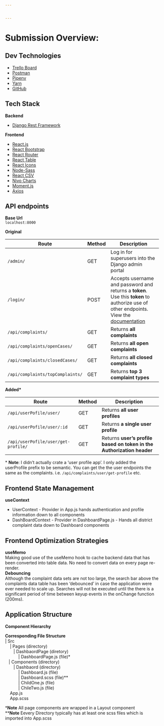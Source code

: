 ```yaml
---


---
```


<h1 id="submission-overview">Submission Overview:</h1>
<h2 id="dev-technologies">Dev Technologies</h2>
<ul>
<li><a href="https://trello.com/invite/b/kopcvyMk/9616e91ac8690334b97cdd2284152f06/nycc-code-challenge">Trello Board</a></li>
<li><a href="https://documenter.getpostman.com/view/6222631/TWDZJc9J#intro">Postman</a></li>
<li><a href="https://pipenv.pypa.io/en/latest/">Pipenv</a></li>
<li><a href="https://classic.yarnpkg.com/en/">Yarn</a></li>
<li><a href="https://github.com/">GitHub</a></li>
</ul>
<h2 id="tech-stack">Tech Stack</h2>
<p><strong>Backend</strong></p>
<ul>
<li><a href="https://www.django-rest-framework.org/">Django Rest Framework</a></li>
</ul>
<p><strong>Frontend</strong></p>
<ul>
<li><a href="https://reactjs.org/">React.js</a></li>
<li><a href="https://react-bootstrap.github.io/">React Bootstrap</a></li>
<li><a href="https://reactrouter.com/web/guides/quick-start">React Router</a></li>
<li><a href="https://react-table.tanstack.com/">React Table</a></li>
<li><a href="https://react-icons.github.io/react-icons/">React Icons</a></li>
<li><a href="https://www.npmjs.com/package/node-sass">Node-Sass</a></li>
<li><a href="https://www.npmjs.com/package/react-csv">React CSV</a></li>
<li><a href="https://nivo.rocks/">Nivo Charts</a></li>
<li><a href="https://momentjs.com/">Moment.js</a></li>
<li><a href="https://www.npmjs.com/package/axios">Axios</a></li>
</ul>
<h2 id="api-endpoints">API endpoints</h2>
<p><strong>Base Url</strong><br>
<code>localhost:8000</code></p>
<p><strong>Original</strong></p>

<table>
<thead>
<tr>
<th>Route</th>
<th>Method</th>
<th>Description</th>
</tr>
</thead>
<tbody>
<tr>
<td><code>/admin/</code></td>
<td>GET</td>
<td>Log in for superusers into the Django admin portal</td>
</tr>
<tr>
<td><code>/login/</code></td>
<td>POST</td>
<td>Accepts username and password and returns a <strong>token</strong>. Use this <strong>token</strong> to authorize use of other endpoints. View the <a href="https://www.django-rest-framework.org/api-guide/authentication/#basicauthentication">documentation</a></td>
</tr>
<tr>
<td><code>/api/complaints/</code></td>
<td>GET</td>
<td>Returns <strong>all complaints</strong></td>
</tr>
<tr>
<td><code>/api/complaints/openCases/</code></td>
<td>GET</td>
<td>Returns <strong>all open complaints</strong></td>
</tr>
<tr>
<td><code>/api/complaints/closedCases/</code></td>
<td>GET</td>
<td>Returns <strong>all closed complaints</strong></td>
</tr>
<tr>
<td><code>/api/complaints/topComplaints/</code></td>
<td>GET</td>
<td>Returns <strong>top 3 complaint types</strong></td>
</tr>
</tbody>
</table><p><strong>Added*</strong></p>

<table>
<thead>
<tr>
<th>Route</th>
<th>Method</th>
<th>Description</th>
</tr>
</thead>
<tbody>
<tr>
<td><code>/api/userPofile/user/</code></td>
<td>GET</td>
<td>Returns <strong>all user profiles</strong></td>
</tr>
<tr>
<td><code>/api/userPofile/user/:id</code></td>
<td>GET</td>
<td>Returns <strong>a single user profile</strong></td>
</tr>
<tr>
<td><code>/api/userPofile/user/get-profile/</code></td>
<td>GET</td>
<td>Returns <strong>user’s profile based on token in the Authorization header</strong></td>
</tr>
</tbody>
</table><p>* <strong>Note</strong>: I didn’t actually crate a ‘user profile app’. I only added the userProfile prefix to be semantic. You can get the the user endpoints the same as the  complaints. i.e. <code>/api/complaints/user/get-profile</code> etc.</p>
<h2 id="frontend-state-management">Frontend State Management</h2>
<p><strong>useContext</strong></p>
<ul>
<li>UserContext - Provider in App.js hands authentication and profile information down to all components</li>
<li>DashBoardContext - Provider in DashboardPage.js - Hands all district complaint data down to Dashboard 		    components</li>
</ul>
<h2 id="frontend-optimization-strategies">Frontend Optimization Strategies</h2>
<p><strong>useMemo</strong><br>
Making good use of the useMemo hook to cache backend data that has been converted  into table data. No need to convert data on every page re-render.<br>
<strong>Debouncing</strong><br>
Although the complaint data sets are not too large, the search bar above the complaints data table has been ‘debounced’ in case the application were ever needed to scale up. Searches will not be executed until the there is a significant period of time  between keyup events in the onChange function (200ms).</p>
<h2 id="application-structure">Application Structure</h2>
<p><strong>Component  Hierarchy</strong><br>
<a href="https://mermaid-js.github.io/mermaid-live-editor/#/edit/eyJjb2RlIjoiXG5ncmFwaCBUQlxuQVtBcHBdIFxuQSAtLSBQcml2YXRlIFJvdXRlIC0tPiBCKFBhZ2UpXG5BIC0tPiBDKFBhZ2UpXG5CIC0tPiBEKChDaGlsZHJlbikpXG5DIC0tPiBFKChDaGlsZHJlbikpXG4iLCJtZXJtYWlkIjp7InRoZW1lIjoiZGVmYXVsdCJ9LCJ1cGRhdGVFZGl0b3IiOmZhbHNlfQ"><img src="https://mermaid.ink/img/eyJjb2RlIjoiXG5ncmFwaCBUQlxuQVtBcHBdIFxuQSAtLSBQcml2YXRlIFJvdXRlIC0tPiBCKFBhZ2UpXG5BIC0tPiBDKFBhZ2UpXG5CIC0tPiBEKChDaGlsZHJlbikpXG5DIC0tPiBFKChDaGlsZHJlbikpXG4iLCJtZXJtYWlkIjp7InRoZW1lIjoiZGVmYXVsdCJ9LCJ1cGRhdGVFZGl0b3IiOmZhbHNlfQ" alt=""></a></p>
<p><strong>Corresponding File Structure</strong><br>
| Src<br>
&nbsp;&nbsp;&nbsp;&nbsp;| Pages (directory)<br>
&nbsp;&nbsp;&nbsp;&nbsp;&nbsp;&nbsp;&nbsp;| DashbaordPage (diretory)<br>
&nbsp;&nbsp;&nbsp;&nbsp;&nbsp;&nbsp;&nbsp;&nbsp;&nbsp;&nbsp;&nbsp;| DashboardPage.js (file)*<br>
&nbsp;&nbsp;&nbsp;| Components (directory)<br>
&nbsp;&nbsp;&nbsp;&nbsp;&nbsp;&nbsp;&nbsp;| Dashbaord (directory)<br>
&nbsp;&nbsp;&nbsp;&nbsp;&nbsp;&nbsp;&nbsp;&nbsp;&nbsp;&nbsp;&nbsp;| Dashboard.js (file)<br>
&nbsp;&nbsp;&nbsp;&nbsp;&nbsp;&nbsp;&nbsp;&nbsp;&nbsp;&nbsp;&nbsp;| Dashboard.scss (file)**<br>
&nbsp;&nbsp;&nbsp;&nbsp;&nbsp;&nbsp;&nbsp;&nbsp;&nbsp;&nbsp;&nbsp;| ChildOne.js (file)<br>
&nbsp;&nbsp;&nbsp;&nbsp;&nbsp;&nbsp;&nbsp;&nbsp;&nbsp;&nbsp;&nbsp;| ChileTwo.js (file)<br>
&nbsp;&nbsp;&nbsp;&nbsp;App.js<br>
&nbsp;&nbsp;&nbsp;&nbsp;App.scss</p>
<p>*<strong>Note</strong> All page components are wrapped in a Layout component<br>
**<strong>Note</strong> Eevery Directory typically has at least one scss files which is imported into App.scss</p>

